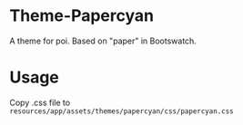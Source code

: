 # Theme-Papercyan
A theme for poi. Based on "paper" in Bootswatch.

# Usage
Copy .css file to `resources/app/assets/themes/papercyan/css/papercyan.css`
